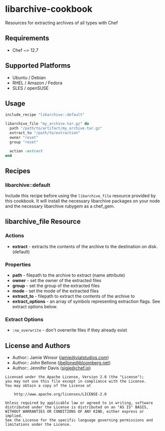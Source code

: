 # libarchive-cookbook

Resources for extracting archives of all types with Chef

## Requirements

* Chef ~> 12.7

## Supported Platforms

- Ubuntu / Debian
- RHEL / Amazon / Fedora
- SLES / openSUSE

## Usage

```ruby
include_recipe "libarchive::default"

libarchive_file "my_archive.tar.gz" do
  path "/path/to/artifact/my_archive.tar.gz"
  extract_to "/path/to/extraction"
  owner "reset"
  group "reset"

  action :extract
end
```

## Recipes

### libarchive::default

Include this recipe before using the `libarchive_file` resource provided by this cookbook. It will install the necessary libarchive packages on your node and the necessary libarchive rubygem as a chef_gem.

## libarchive_file Resource

### Actions

- **extract** - extracts the contents of the archive to the destination on disk. (default)

### Properties

- **path** - filepath to the archive to extract (name attribute)
- **owner** - set the owner of the extracted files
- **group** - set the group of the extracted files
- **mode** - set the mode of the extracted files
- **extract_to** - filepath to extract the contents of the archive to
- **extract_options** - an array of symbols representing extraction flags. See extract options below.

### Extract Options

- `:no_overwrite` - don't overwrite files if they already exist

## License and Authors

- Author:: Jamie Winsor ([jamie@vialstudios.com](mailto:jamie@vialstudios.com))
- Author:: John Bellone ([jbellone@bloomberg.net](mailto:jbellone@bloomberg.net))
- Author:: Jennifer Davis ([sigje@chef.io](mailto:sigje@chef.io))

```
Licensed under the Apache License, Version 2.0 (the "License");
you may not use this file except in compliance with the License.
You may obtain a copy of the License at

    http://www.apache.org/licenses/LICENSE-2.0

Unless required by applicable law or agreed to in writing, software
distributed under the License is distributed on an "AS IS" BASIS,
WITHOUT WARRANTIES OR CONDITIONS OF ANY KIND, either express or implied.
See the License for the specific language governing permissions and
limitations under the License.
```
